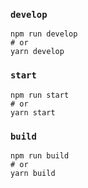 ### `develop`

```
npm run develop
# or
yarn develop
```

### `start`

```
npm run start
# or
yarn start
```

### `build`

```
npm run build
# or
yarn build
```
